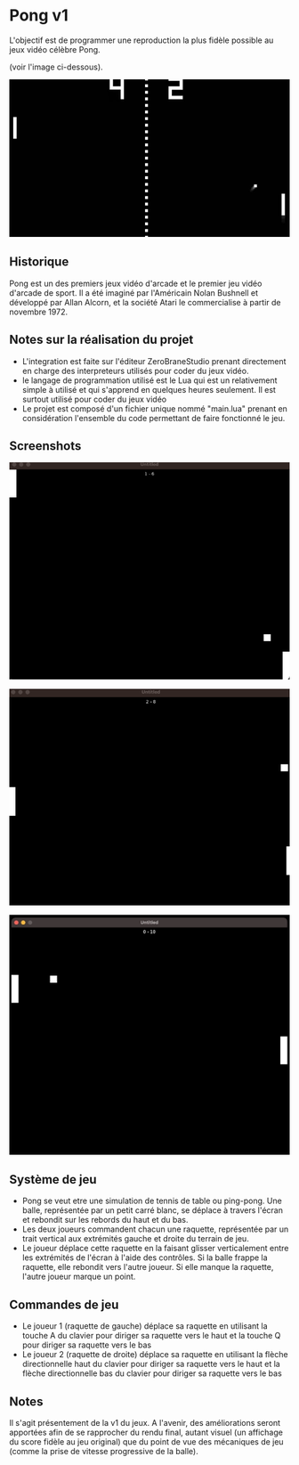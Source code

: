 # Pong v1
L'objectif est de programmer une reproduction la plus fidèle possible au jeux vidéo célèbre Pong.

(voir l'image ci-dessous).

![screenshot du jeu original](./img/jeu-original.jpg)

## Historique
Pong est un des premiers jeux vidéo d'arcade et le premier jeu vidéo d'arcade de sport. Il a été imaginé par l'Américain Nolan Bushnell et développé par Allan Alcorn, et la société Atari le commercialise à partir de novembre 1972.

## Notes sur la réalisation du projet
- L'integration est faite sur l'éditeur ZeroBraneStudio prenant directement en charge des interpreteurs utilisés pour coder du jeux vidéo.
- le langage de programmation utilisé est le Lua qui est un relativement simple à utilisé et qui s'apprend en quelques heures seulement. Il est surtout utilisé pour coder du jeux vidéo
- Le projet est composé d'un fichier unique nommé "main.lua" prenant en considération l'ensemble du code permettant de faire fonctionné le jeu.

## Screenshots
![screenshot 1 du jeu produit](./img/screenshots/screen1.png)

![screenshot 1 du jeu produit](./img/screenshots/screen2.png)

![screenshot 1 du jeu produit](./img/screenshots/screen3.png)

## Système de jeu
- Pong se veut etre une simulation de tennis de table ou ping-pong. Une balle, représentée par un petit carré blanc, se déplace à travers l'écran et rebondit sur les rebords du haut et du bas. 
- Les deux joueurs commandent chacun une raquette, représentée par un trait vertical aux extrémités gauche et droite du terrain de jeu.
- Le joueur déplace cette raquette en la faisant glisser verticalement entre les extrémités de l'écran à l'aide des contrôles. Si la balle frappe la raquette, elle rebondit vers l'autre joueur. Si elle manque la raquette, l'autre joueur marque un point.

## Commandes de jeu
- Le joueur 1 (raquette de gauche) déplace sa raquette en utilisant la touche A du clavier pour diriger sa raquette vers le haut et la touche Q pour diriger sa raquette vers le bas
- Le joueur 2 (raquette de droite) déplace sa raquette en utilisant la flèche directionnelle haut du clavier pour diriger sa raquette vers le haut et la flèche directionnelle bas du clavier pour diriger sa raquette vers le bas

## Notes
Il s'agit présentement de la v1 du jeux. A l'avenir, des améliorations seront apportées afin de se rapprocher du rendu final, autant visuel (un affichage du score fidèle au jeu original) que du point de vue des mécaniques de jeu (comme la prise de vitesse progressive de la balle).
